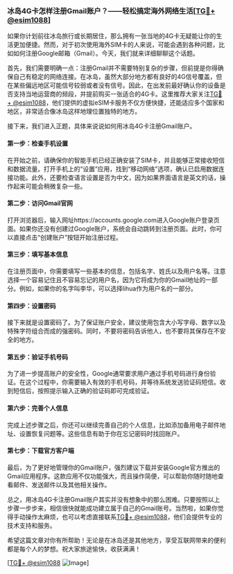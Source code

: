 ### 冰岛4G卡怎样注册Gmail账户？——轻松搞定海外网络生活[[TG💪+ @esim1088](https://t.me/s/esim1088)]

如果你计划前往冰岛旅行或长期居住，那么拥有一张当地的4G卡无疑能让你的生活更加便捷。然而，对于初次使用海外SIM卡的人来说，可能会遇到各种问题，比如如何注册Google邮箱（Gmail）。今天，我们就来详细聊聊这个话题。

首先，我们需要明确一点：注册Gmail并不需要特别复杂的步骤，但前提是你得确保自己有稳定的网络连接。在冰岛，虽然大部分地方都有良好的4G信号覆盖，但在某些偏远地区可能信号较弱或者没有信号。因此，在出发前最好确认你的设备是否支持当地运营商的频段，并提前购买一张适合的4G卡。这里推荐大家关注[TG💪+ @esim1088](https://t.me/s/esim1088)，他们提供的虚拟eSIM卡服务不仅方便快捷，还能适应多个国家和地区，非常适合像冰岛这样地理位置独特的地方。

接下来，我们进入正题，具体来说说如何用冰岛4G卡注册Gmail账户。

#### 第一步：检查手机设置

在开始之前，请确保你的智能手机已经正确安装了SIM卡，并且能够正常接收短信和数据流量。打开手机上的“设置”应用，找到“移动网络”选项，确认已启用数据连接功能。此外，还要检查语言设置是否为中文，因为如果界面语言是英文的话，操作起来可能会稍微复杂一些。

#### 第二步：访问Gmail官网

打开浏览器后，输入网址https://accounts.google.com进入Google账户登录页面。如果你还没有创建过Google账户，系统会自动跳转到注册页面。此时，你可以直接点击“创建账户”按钮开始注册过程。

#### 第三步：填写基本信息

在注册页面中，你需要填写一些基本的信息，包括名字、姓氏以及用户名等。注意选择一个容易记住且不容易忘记的用户名，因为它将成为你的Gmail地址的一部分。例如，如果你的名字叫李华，可以选择lihua作为用户名的一部分。

#### 第四步：设置密码

接下来就是设置密码了。为了保证账户安全，建议使用包含大小写字母、数字以及特殊字符组合而成的强密码。同时，不要将密码告诉他人，也不要将其保存在不安全的地方。

#### 第五步：验证手机号码

为了进一步提高账户的安全性，Google通常要求用户通过手机号码进行身份验证。在这个过程中，你需要输入有效的手机号码，并等待系统发送验证码短信。收到短信后，按照提示输入正确的验证码即可完成验证。

#### 第六步：完善个人信息

完成上述步骤之后，你还可以继续完善自己的个人信息，比如添加备用电子邮件地址、设置恢复问题等。这些信息有助于你在忘记密码时找回账户。

#### 第七步：下载官方客户端

最后，为了更好地管理你的Gmail账户，强烈建议下载并安装Google官方推出的Gmail应用程序。这款应用不仅功能强大，而且操作简便，可以帮助你随时随地查看邮件、发送邮件以及其他相关操作。

总之，用冰岛4G卡注册Gmail账户其实并没有想象中的那么困难。只要按照以上步骤一步步来，相信很快就能成功建立属于自己的Gmail账号。当然啦，如果你觉得手动操作太麻烦，也可以考虑直接联系[TG💪+ @esim1088](https://t.me/s/esim1088)，他们会提供专业的技术支持和服务。

希望这篇文章对你有所帮助！无论是在冰岛还是其他地方，享受互联网带来的便利都是每个人的梦想。祝大家旅途愉快，收获满满！

[[TG💪+ @esim1088](https://t.me/s/esim1088) ![Image](https://i.postimg.cc/4NQfJmqS/Snipaste-2025-05-13-00-14-12.png)]